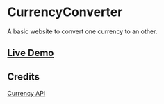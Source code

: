 # CurrencyConverter
A basic website to convert one currency to an other.

## [Live Demo](https://dancing-paprenjak-07a78f.netlify.app/)

## Credits

[Currency API](https://github.com/fawazahmed0/currency-api)
